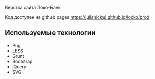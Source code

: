 
Верстка сайта Локо-Банк

Код доступен на github pages 
https://julianickul.github.io/locko/prod


## Используемые технологии
* Pug
* LESS
* Grunt
* Bootstrap
* jQuery
* SVG
